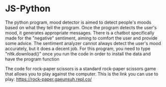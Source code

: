 # JS-Python

The python program, mood detector is aimed to detect people's moods based on what they tell the program. Once the program detects the user's mood, it generates appropriate messages. There is a chatbot specifically made for the "negative" sentiment, aiming to comfort the user and provide some advice. The sentiment analyzer cannot always detect the user's mood accurately, but it does a decent job. 
For this program, you need to type "nltk.download()" once you run the code in order to install the data and have the program function

The code for rock-paper scissors is a standard rock-paper scissors game that allows you to play against the computer. This is the link you can use to play: https://rock-paper.gaeunsuh.repl.co/

